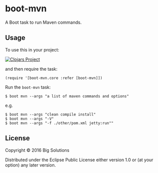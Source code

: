 # boot-mvn

A Boot task to run Maven commands.

## Usage

To use this in your project:

[![Clojars Project](https://img.shields.io/clojars/v/big-solutions/boot-mvn.svg)](https://clojars.org/big-solutions/boot-mvn)

and then require the task:

    (require '[boot-mvn.core :refer [boot-mvn]])

Run the `boot-mvn` task:

    $ boot mvn --args "a list of maven commands and options"
    
e.g.

    $ boot mvn --args "clean compile install"
    $ boot mvn --args "-V"
    $ boot mvn --args "-f ./other/pom.xml jetty:run""

## License

Copyright © 2016 Big Solutions

Distributed under the Eclipse Public License either version 1.0 or (at
your option) any later version.
